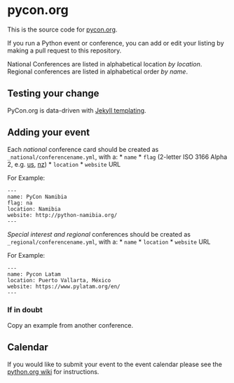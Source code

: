 # pycon.org

This is the source code for [pycon.org](http://www.pycon.org/).

If you run a Python event or conference, you can add or edit your listing by
making a pull request to this repository.

National Conferences are listed in alphabetical location *by location*.  Regional conferences are listed in alphabetical order *by name*. 

## Testing your change

PyCon.org is data-driven with [Jekyll templating](https://jekyllrb.com). 

## Adding your event

Each *national* conference card should be created as `_national/conferencename.yml`, with a: 
    * `name`
    * `flag` (2-letter ISO 3166 Alpha 2, e.g. [us](http://pycon.org/img/flags/4x3/us.svg), [nz](http://pycon.org/img/flags/4x3/nz.svg))
    * `location`
    * `website` URL

For Example:

```
---
name: PyCon Namibia
flag: na
location: Namibia
website: http://python-namibia.org/
---
```

*Special interest and regional* conferences should be created as `_regional/conferencename.yml`, with a:
    * `name`
    * `location`
    * `website` URL

For Example: 
```
---
name: Pycon Latam
location: Puerto Vallarta, México
website: https://www.pylatam.org/en/
---
```

### If in doubt

Copy an example from another conference. 

## Calendar

If you would like to submit your event to the event calendar please see
the [python.org wiki](https://wiki.python.org/moin/PythonEventsCalendar#Submitting_an_Event)
for instructions.
